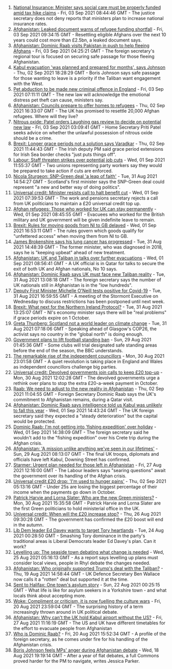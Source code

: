 1. [National Insurance: Minister says social care must be properly funded amid tax hike claims](https://www.bbc.co.uk/news/uk-politics-58430364?at_medium=RSS&at_campaign=KARANGA) - Fri, 03 Sep 2021 08:44:46 GMT - The justice secretary does not deny reports that ministers plan to increase national insurance rates.
2. [Afghanistan: Leaked document warns of refugee funding shortfall](https://www.bbc.co.uk/news/uk-politics-58426795?at_medium=RSS&at_campaign=KARANGA) - Fri, 03 Sep 2021 09:34:15 GMT - Resettling eligible Afghans over the next 10 years could cost more than £2.5bn, a leaked document says.
3. [Afghanistan: Dominic Raab visits Pakistan in push to help fleeing Afghans](https://www.bbc.co.uk/news/uk-58427808?at_medium=RSS&at_campaign=KARANGA) - Fri, 03 Sep 2021 04:25:21 GMT - The foreign secretary's regional tour is focused on securing safe passage for those fleeing Afghanistan.
4. [Kabul evacuation 'was planned and prepared for months', says Johnson](https://www.bbc.co.uk/news/uk-politics-58426588?at_medium=RSS&at_campaign=KARANGA) - Thu, 02 Sep 2021 18:28:29 GMT - Boris Johnson says safe passage for those wanting to leave is a priority if the Taliban want engagement with the West.
5. [Pet abduction to be made new criminal offence in England](https://www.bbc.co.uk/news/uk-58423967?at_medium=RSS&at_campaign=KARANGA) - Fri, 03 Sep 2021 07:11:11 GMT - The new law will acknowledge the emotional distress pet theft can cause, ministers say.
6. [Afghanistan: Councils prepare to offer homes to refugees](https://www.bbc.co.uk/news/uk-politics-58426788?at_medium=RSS&at_campaign=KARANGA) - Thu, 02 Sep 2021 16:33:07 GMT - The UK has promised to resettle 20,000 Afghan refugees. Where will they live?
7. [Nitrous oxide: Patel orders Laughing gas review to decide on potential new law](https://www.bbc.co.uk/news/uk-politics-58426792?at_medium=RSS&at_campaign=KARANGA) - Fri, 03 Sep 2021 03:09:41 GMT - Home Secretary Priti Patel seeks advice on whether the unlawful possession of nitrous oxide should be a crime.
8. [Brexit: Longer grace periods not a solution says Varadkar](https://www.bbc.co.uk/news/uk-northern-ireland-58422191?at_medium=RSS&at_campaign=KARANGA) - Thu, 02 Sep 2021 11:44:43 GMT - The Irish deputy PM said grace period extensions for Irish Sea border checks "just puts things off".
9. [Labour: Staff threaten strikes over potential job cuts](https://www.bbc.co.uk/news/uk-politics-58409643?at_medium=RSS&at_campaign=KARANGA) - Wed, 01 Sep 2021 11:55:37 GMT - Two unions representing party workers say they would be prepared to take action if cuts are enforced.
10. [Nicola Sturgeon: SNP-Green deal 'a leap of faith'](https://www.bbc.co.uk/news/uk-scotland-scotland-politics-58395994?at_medium=RSS&at_campaign=KARANGA) - Tue, 31 Aug 2021 14:54:27 GMT - Scotland's first minister says the SNP-Green deal could represent "a new and better way of doing politics".
11. [Universal credit: Minister resists call to halt benefit cut](https://www.bbc.co.uk/news/uk-politics-58400997?at_medium=RSS&at_campaign=KARANGA) - Wed, 01 Sep 2021 07:39:53 GMT - The work and pensions secretary rejects a call from UK politicians to maintain a £20 universal credit top up.
12. [Afghan refugees: Those who worked for UK can stay permanently](https://www.bbc.co.uk/news/uk-58402721?at_medium=RSS&at_campaign=KARANGA) - Wed, 01 Sep 2021 08:45:55 GMT - Evacuees who worked for the British military and UK government will be given indefinite leave to remain.
13. [Brexit: Rules for moving goods from NI to GB delayed](https://www.bbc.co.uk/news/uk-northern-ireland-58411406?at_medium=RSS&at_campaign=KARANGA) - Wed, 01 Sep 2021 16:53:11 GMT - The rules govern which goods qualify for "unfettered access" when moving them from NI to GB.
14. [James Brokenshire says his lung cancer has progressed](https://www.bbc.co.uk/news/uk-politics-58399308?at_medium=RSS&at_campaign=KARANGA) - Tue, 31 Aug 2021 14:48:39 GMT - The former minister, who was diagnosed in 2018, says he is "keeping upbeat" ahead of new treatment.
15. [Afghanistan: UK and Taliban in talks over further evacuations](https://www.bbc.co.uk/news/uk-58403050?at_medium=RSS&at_campaign=KARANGA) - Wed, 01 Sep 2021 08:56:41 GMT - A UK official is in Qatar for talks to secure the exit of both UK and Afghan nationals, No 10 says.
16. [Afghanistan: Dominic Raab says UK must face new Taliban reality](https://www.bbc.co.uk/news/uk-58389977?at_medium=RSS&at_campaign=KARANGA) - Tue, 31 Aug 2021 13:08:18 GMT - The foreign secretary says the number of UK nationals still in Afghanistan is in the "low hundreds".
17. [Deputy First Minister Michelle O'Neill tests positive for Covid-19](https://www.bbc.co.uk/news/uk-northern-ireland-58393886?at_medium=RSS&at_campaign=KARANGA) - Tue, 31 Aug 2021 16:59:55 GMT - A meeting of the Stormont Executive on Wednesday to discuss restrictions has been postponed until next week.
18. [Brexit: What next for the Northern Ireland Protocol?](https://www.bbc.co.uk/news/uk-northern-ireland-58356075?at_medium=RSS&at_campaign=KARANGA) - Tue, 31 Aug 2021 13:25:07 GMT - NI's economy minister says there will be "real problems" if grace periods expire on 1 October.
19. [Greta Thunberg: Scotland not a world leader on climate change](https://www.bbc.co.uk/news/uk-scotland-58387017?at_medium=RSS&at_campaign=KARANGA) - Tue, 31 Aug 2021 07:18:06 GMT - Speaking ahead of Glasgow's COP26, the activist says no country in the "global north" is doing enough.
20. [Government plans to lift football standing ban](https://www.bbc.co.uk/news/uk-politics-58357046?at_medium=RSS&at_campaign=KARANGA) - Sun, 29 Aug 2021 01:45:36 GMT - Some clubs will trial designated safe standing areas before the end of the season, the BBC understands.
21. [The remarkable rise of the independent councillors](https://www.bbc.co.uk/news/uk-politics-58244507?at_medium=RSS&at_campaign=KARANGA) - Mon, 30 Aug 2021 23:01:58 GMT - A quiet revolution is taking place in England and Wales as independent councillors challenge big parties.
22. [Universal credit: Devolved governments join calls to keep £20 top-up](https://www.bbc.co.uk/news/uk-58384578?at_medium=RSS&at_campaign=KARANGA) - Mon, 30 Aug 2021 12:02:28 GMT - The devolved governments urge a rethink over plans to stop the extra £20-a-week payment in October.
23. [Raab: We need to adjust to the new reality in Afghanistan](https://www.bbc.co.uk/news/uk-politics-58422878?at_medium=RSS&at_campaign=KARANGA) - Thu, 02 Sep 2021 11:04:55 GMT - Foreign Secretary Dominic Raab says the UK's commitment to Afghanistan remains, during a Qatar visit.
24. [Afghanistan: Dominic Raab says intelligence told us Kabul was unlikely to fall this year](https://www.bbc.co.uk/news/uk-politics-58413729?at_medium=RSS&at_campaign=KARANGA) - Wed, 01 Sep 2021 14:43:24 GMT - The UK foreign secretary said they expected a "steady deterioration" but the capital would be protected.
25. [Dominic Raab: I'm not getting into 'fishing expedition' over holiday](https://www.bbc.co.uk/news/uk-politics-58413727?at_medium=RSS&at_campaign=KARANGA) - Wed, 01 Sep 2021 14:38:09 GMT - The foreign secretary said he wouldn't add to the "fishing expedition" over his Crete trip during the Afghan crisis.
26. [Afghanistan: 'A mission unlike anything we've seen in our lifetimes'](https://www.bbc.co.uk/news/uk-58374759?at_medium=RSS&at_campaign=KARANGA) - Sun, 29 Aug 2021 08:13:07 GMT - The final UK troops, diplomats and officials have left Kabul, Downing Street has confirmed.
27. [Starmer: Urgent plan needed for those left in Afghanistan](https://www.bbc.co.uk/news/uk-58353651?at_medium=RSS&at_campaign=KARANGA) - Fri, 27 Aug 2021 12:16:00 GMT - The Labour leaders says "searing questions" await the government over its handling of the Afghan crisis.
28. [Universal credit £20 drop: 'I'm used to hunger pains'](https://www.bbc.co.uk/news/newsbeat-58186978?at_medium=RSS&at_campaign=KARANGA) - Thu, 02 Sep 2021 05:13:16 GMT - Under 25s are losing the biggest percentage of their income when the payments go down in October.
29. [Patrick Harvie and Lorna Slater: Who are the new Green ministers?](https://www.bbc.co.uk/news/uk-scotland-scotland-politics-58268743?at_medium=RSS&at_campaign=KARANGA) - Mon, 30 Aug 2021 15:35:58 GMT - Patrick Harvie and Lorna Slater are the first Green politicians to hold ministerial office in the UK.
30. [Universal credit: When will the £20 increase stop?](https://www.bbc.co.uk/news/uk-41487126?at_medium=RSS&at_campaign=KARANGA) - Thu, 26 Aug 2021 09:30:28 GMT - The government has confirmed the £20 boost will end in the autumn.
31. [Lib Dem leader Ed Davey wants to target Tory heartlands](https://www.bbc.co.uk/news/uk-politics-58306872?at_medium=RSS&at_campaign=KARANGA) - Tue, 24 Aug 2021 00:28:50 GMT - Smashing Tory dominance in the party's traditional areas is Liberal Democrats leader Ed Davey's plan. Can it work?
32. [Levelling up: The seaside town debating what change is needed](https://www.bbc.co.uk/news/uk-58248594?at_medium=RSS&at_campaign=KARANGA) - Wed, 25 Aug 2021 05:16:13 GMT - As a report says levelling up plans must consider local views, people in Rhyl debate the changes needed.
33. [Afghanistan: Who originally supported Trump's deal with the Taliban?](https://www.bbc.co.uk/news/58271943?at_medium=RSS&at_campaign=KARANGA) - Thu, 19 Aug 2021 14:58:44 GMT - UK Defence Secretary Ben Wallace now calls it a "rotten" deal but supported it at the time.
34. [Sent to Halifax: One town's asylum story](https://www.bbc.co.uk/news/uk-politics-58270841?at_medium=RSS&at_campaign=KARANGA) - Sun, 22 Aug 2021 00:25:15 GMT - What life is like for asylum seekers in a Yorkshire town - and what locals think about accepting more.
35. [Woke: Compliment or criticism, it is now fuelling the culture wars](https://www.bbc.co.uk/news/uk-politics-58281576?at_medium=RSS&at_campaign=KARANGA) - Fri, 20 Aug 2021 23:59:04 GMT - The surprising history of a term increasingly thrown around in UK political debate.
36. [Afghanistan: Why can't the UK hold Kabul airport without the US?](https://www.bbc.co.uk/news/world-58305185?at_medium=RSS&at_campaign=KARANGA) - Fri, 27 Aug 2021 11:16:19 GMT - The US and UK have different timetables for the effort to evacuate people from Afghanistan
37. [Who is Dominic Raab?](https://www.bbc.co.uk/news/uk-politics-52064637?at_medium=RSS&at_campaign=KARANGA) - Fri, 20 Aug 2021 15:52:34 GMT - A profile of the foreign secretary, as he comes under fire for his handling of the Afghanistan crisis.
38. [Boris Johnson feels MPs' anger during Afghanistan debate](https://www.bbc.co.uk/news/uk-politics-58256616?at_medium=RSS&at_campaign=KARANGA) - Wed, 18 Aug 2021 19:19:14 GMT - After a year of flat debates, a full Commons proved harder for the PM to navigate, writes Jessica Parker.
